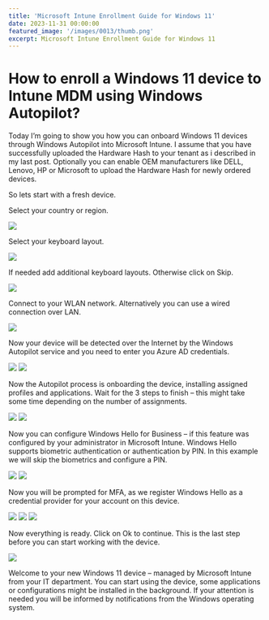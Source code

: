 ```yaml
---
title: 'Microsoft Intune Enrollment Guide for Windows 11'
date: 2023-11-31 00:00:00
featured_image: '/images/0013/thumb.png'
excerpt: Microsoft Intune Enrollment Guide for Windows 11
---
```


# How to enroll a Windows 11 device to Intune MDM using Windows Autopilot?

Today I’m going to show you how you can onboard Windows 11 devices through Windows Autopilot into Microsoft Intune. I assume that you have successfully uploaded the Hardware Hash to your tenant as i described in my last post. Optionally you can enable OEM manufacturers like DELL, Lenovo, HP or Microsoft to upload the Hardware Hash for newly ordered devices.

So lets start with a fresh device.

Select your country or region.

![](/images/0013/1.png)

Select your keyboard layout.

![](/images/0013/2.png)

If needed add additional keyboard layouts. Otherwise click on Skip.

![](/images/0013/3.png)

Connect to your WLAN network. Alternatively you can use a wired connection over LAN.

![](/images/0013/4.png)

Now your device will be detected over the Internet by the Windows Autopilot service and you need to enter you Azure AD credentials.

![](/images/0013/5.png)
![](/images/0013/6.png)

Now the Autopilot process is onboarding the device, installing assigned profiles and applications. Wait for the 3 steps to finish – this might take some time depending on the number of assignments.

![](/images/0013/7.png)
![](/images/0013/8.png)

Now you can configure Windows Hello for Business – if this feature was configured by your administrator in Microsoft Intune. Windows Hello supports biometric authentication or authentication by PIN. In this example we will skip the biometrics and configure a PIN.

![](/images/0013/9.png)
![](/images/0013/10.png)

Now you will be prompted for MFA, as we register Windows Hello as a credential provider for your account on this device.

![](/images/0013/11.png)
![](/images/0013/12.png)
![](/images/0013/13.png)

Now everything is ready. Click on Ok to continue. This is the last step before you can start working with the device.

![](/images/0013/14.png)

Welcome to your new Windows 11 device – managed by Microsoft Intune from your IT department. You can start using the device, some applications or configurations might be installed in the background. If your attention is needed you will be informed by notifications from the Windows operating system.